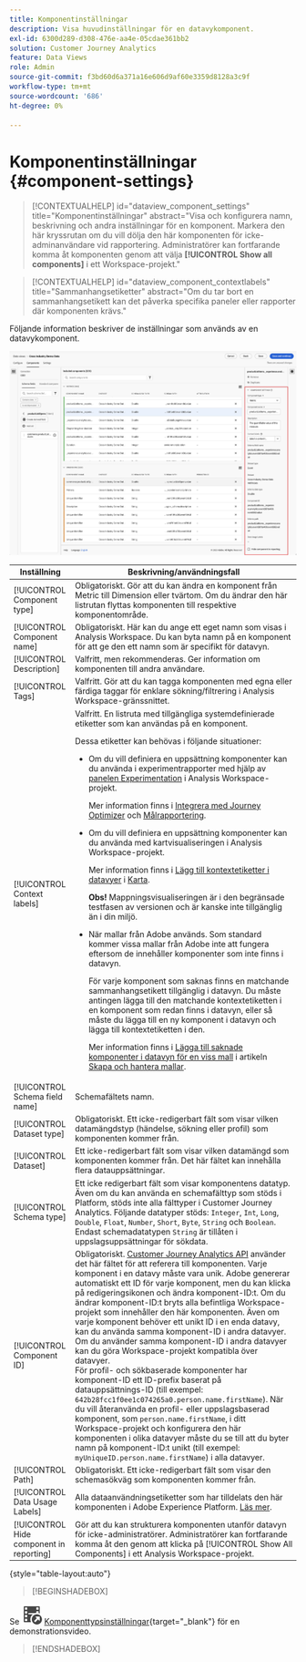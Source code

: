 ```yaml
---
title: Komponentinställningar
description: Visa huvudinställningar för en datavykomponent.
exl-id: 6300d289-d308-476e-aa4e-05cdae361bb2
solution: Customer Journey Analytics
feature: Data Views
role: Admin
source-git-commit: f3bd60d6a371a16e606d9af60e3359d8128a3c9f
workflow-type: tm+mt
source-wordcount: '686'
ht-degree: 0%

---
```


# Komponentinställningar {#component-settings}

<!-- markdownlint-disable MD034 -->

>[!CONTEXTUALHELP]
>id="dataview_component_settings"
>title="Komponentinställningar"
>abstract="Visa och konfigurera namn, beskrivning och andra inställningar för en komponent. Markera den här kryssrutan om du vill dölja den här komponenten för icke-adminanvändare vid rapportering. Administratörer kan fortfarande komma åt komponenten genom att välja **[!UICONTROL Show all components]** i ett Workspace-projekt."

<!-- markdownlint-enable MD034 -->

<!-- markdownlint-disable MD034 -->

>[!CONTEXTUALHELP]
>id="dataview_component_contextlabels"
>title="Sammanhangsetiketter"
>abstract="Om du tar bort en sammanhangsetikett kan det påverka specifika paneler eller rapporter där komponenten krävs."

<!-- markdownlint-enable MD034 -->


Följande information beskriver de inställningar som används av en datavykomponent.

![Komponentinställningar som beskrivs i det här avsnittet](../assets/component-settings.png)

| Inställning | Beskrivning/användningsfall |
| --- | --- |
| [!UICONTROL Component type] | Obligatoriskt. Gör att du kan ändra en komponent från Metric till Dimension eller tvärtom. Om du ändrar den här listrutan flyttas komponenten till respektive komponentområde. |
| [!UICONTROL Component name] | Obligatoriskt. Här kan du ange ett eget namn som visas i Analysis Workspace. Du kan byta namn på en komponent för att ge den ett namn som är specifikt för datavyn. |
| [!UICONTROL Description] | Valfritt, men rekommenderas. Ger information om komponenten till andra användare. |
| [!UICONTROL Tags] | Valfritt. Gör att du kan tagga komponenten med egna eller färdiga taggar för enklare sökning/filtrering i Analysis Workspace-gränssnittet. |
| [!UICONTROL Context labels] | Valfritt. En listruta med tillgängliga systemdefinierade etiketter som kan användas på en komponent. <p>Dessa etiketter kan behövas i följande situationer:</p> <ul><li>Om du vill definiera en uppsättning komponenter kan du använda i experimentrapporter med hjälp av [panelen Experimentation](/help/analysis-workspace/c-panels/experimentation.md) i Analysis Workspace-projekt.<p>Mer information finns i [Integrera med Journey Optimizer](/help/integrations/ajo.md#data-view) och [Målrapportering](/help/integrations/at.md).</p></li><li>Om du vill definiera en uppsättning komponenter kan du använda med kartvisualiseringen i Analysis Workspace-projekt.<p>Mer information finns i [Lägg till kontextetiketter i datavyer](/help/analysis-workspace/visualizations/map.md#add-context-labels-in-data-views) i [Karta](/help/analysis-workspace/visualizations/map.md).</p><p>**Obs!** Mappningsvisualiseringen är i den begränsade testfasen av versionen och är kanske inte tillgänglig än i din miljö.</p></li><li>När mallar från Adobe används. Som standard kommer vissa mallar från Adobe inte att fungera eftersom de innehåller komponenter som inte finns i datavyn.<p>För varje komponent som saknas finns en matchande sammanhangsetikett tillgänglig i datavyn. Du måste antingen lägga till den matchande kontextetiketten i en komponent som redan finns i datavyn, eller så måste du lägga till en ny komponent i datavyn och lägga till kontextetiketten i den.</p><p>Mer information finns i [Lägga till saknade komponenter i datavyn för en viss mall](/help/analysis-workspace/templates/create-templates.md#add-missing-components-to-the-data-view-for-a-given-template) i artikeln [Skapa och hantera mallar](/help/analysis-workspace/templates/create-templates.md).</p> |
| [!UICONTROL Schema field name] | Schemafältets namn. |
| [!UICONTROL Dataset type] | Obligatoriskt. Ett icke-redigerbart fält som visar vilken datamängdstyp (händelse, sökning eller profil) som komponenten kommer från. |
| [!UICONTROL Dataset] | Ett icke-redigerbart fält som visar vilken datamängd som komponenten kommer från. Det här fältet kan innehålla flera datauppsättningar. |
| [!UICONTROL Schema type] | Ett icke redigerbart fält som visar komponentens datatyp. Även om du kan använda en schemafälttyp som stöds i Platform, stöds inte alla fälttyper i Customer Journey Analytics. Följande datatyper stöds: `Integer`, `Int`, `Long`, `Double`, `Float`, `Number`, `Short`, `Byte`, `String` och `Boolean`. Endast schemadatatypen `String` är tillåten i uppslagsuppsättningar för sökdata. |
| [!UICONTROL Component ID] | Obligatoriskt. [Customer Journey Analytics API](https://adobe.io/cja-apis/docs) använder det här fältet för att referera till komponenten. Varje komponent i en datavy måste vara unik. Adobe genererar automatiskt ett ID för varje komponent, men du kan klicka på redigeringsikonen och ändra komponent-ID:t. Om du ändrar komponent-ID:t bryts alla befintliga Workspace-projekt som innehåller den här komponenten. Även om varje komponent behöver ett unikt ID i en enda datavy, kan du använda samma komponent-ID i andra datavyer. Om du använder samma komponent-ID i andra datavyer kan du göra Workspace-projekt kompatibla över datavyer. <br/>För profil- och sökbaserade komponenter har komponent-ID ett ID-prefix baserat på datauppsättnings-ID (till exempel: `642b28fcc1f0ee1c074265a0.person.name.firstName`). När du vill återanvända en profil- eller uppslagsbaserad komponent, som `person.name.firstName`, i ditt Workspace-projekt och konfigurera den här komponenten i olika datavyer måste du se till att du byter namn på komponent-ID:t unikt (till exempel: `myUniqueID.person.name.firstName`) i alla datavyer. |
| [!UICONTROL Path] | Obligatoriskt. Ett icke-redigerbart fält som visar den schemasökväg som komponenten kommer från. |
| [!UICONTROL Data Usage Labels] | Alla dataanvändningsetiketter som har tilldelats den här komponenten i Adobe Experience Platform. [Läs mer](/help/data-views/data-governance.md). |
| [!UICONTROL Hide component in reporting] | Gör att du kan strukturera komponenten utanför datavyn för icke-administratörer. Administratörer kan fortfarande komma åt den genom att klicka på [!UICONTROL Show All Components] i ett Analysis Workspace-projekt. |

{style="table-layout:auto"}



>[!BEGINSHADEBOX]

Se ![VideoCheckedOut](/help/assets/icons/VideoCheckedOut.svg) [Komponenttypsinställningar](https://video.tv.adobe.com/v/333112/?quality=12&learn=on){target="_blank"} för en demonstrationsvideo.

>[!ENDSHADEBOX]


